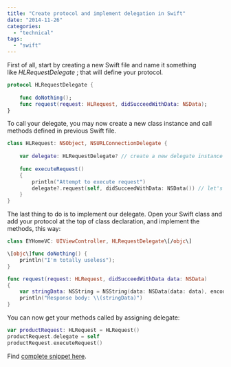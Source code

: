 ```yaml
---
title: "Create protocol and implement delegation in Swift"
date: "2014-11-26"
categories: 
  - "technical"
tags: 
  - "swift"
---
```


First of all, start by creating a new Swift file and name it something like _HLRequestDelegate_ ; that will define your protocol.

```swift
protocol HLRequestDelegate {
    
    func doNothing();
    func request(request: HLRequest, didSucceedWithData: NSData);
}
```

To call your delegate, you may now create a new class instance and call methods defined in previous Swift file.

```swift
class HLRequest: NSObject, NSURLConnectionDelegate {
    
    var delegate: HLRequestDelegate? // create a new delegate instance
    
    func executeRequest()
    {
        println("Attempt to execute request")
        delegate?.request(self, didSucceedWithData: NSData()) // let's trigger our delegate instance
    }
}
```

The last thing to do is to implement our delegate. Open your Swift class and add your protocol at the top of class declaration, and implement the methods, this way:

```swift
class EYHomeVC: UIViewController, HLRequestDelegate\[/objc\]

\[objc\]func doNothing() {
    println("I'm totally useless");
}

func request(request: HLRequest, didSucceedWithData data: NSData)
{
    var stringData: NSString = NSString(data: NSData(data: data), encoding: 4)
    println("Response body: \\(stringData)")
}
```

You can now get your methods called by assigning delegate:

```swift
var productRequest: HLRequest = HLRequest()
productRequest.delegate = self
productRequest.executeRequest()
```

Find [complete snippet here](https://github.com/fiftydegrees/swift-snippets).

